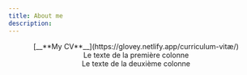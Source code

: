 ```yaml
---
title: About me
description: 
---
```


<center>[__**My CV**__](https://glovey.netlify.app/curriculum-vitæ/)</center>


<center>
<div class="row">
  <div class="col-md-4 mr-auto">Le texte de la première colonne</div>
  <div class="col-md-4">Le texte de la deuxième colonne</div>
</div>
</center>

